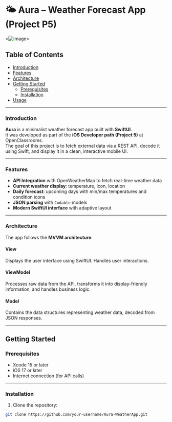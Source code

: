 # 🌤 Aura – Weather Forecast App (Project P5)

<![image](https://github.com/user-attachments/assets/26082658-6672-4abe-9298-fb2c621d53e0)>

## Table of Contents

- [Introduction](#introduction)
- [Features](#features)
- [Architecture](#architecture)
- [Getting Started](#getting-started)
  - [Prerequisites](#prerequisites)
  - [Installation](#installation)
- [Usage](#usage)

---

### Introduction

**Aura** is a minimalist weather forecast app built with **SwiftUI**.  
It was developed as part of the **iOS Developer path (Project 5)** at OpenClassrooms.  
The goal of this project is to fetch external data via a REST API, decode it using Swift, and display it in a clean, interactive mobile UI.

---

### Features

- **API Integration** with OpenWeatherMap to fetch real-time weather data
- **Current weather display**: temperature, icon, location
- **Daily forecast**: upcoming days with min/max temperatures and condition icons
- **JSON parsing** with `Codable` models
- **Modern SwiftUI interface** with adaptive layout

---

### Architecture

The app follows the **MVVM architecture**:

#### View
Displays the user interface using SwiftUI. Handles user interactions.

#### ViewModel
Processes raw data from the API, transforms it into display-friendly information, and handles business logic.

#### Model
Contains the data structures representing weather data, decoded from JSON responses.

---

## Getting Started

### Prerequisites

- Xcode 15 or later
- iOS 17 or later
- Internet connection (for API calls)

---

### Installation

1. Clone the repository:
```bash
git clone https://github.com/your-username/Aura-WeatherApp.git
